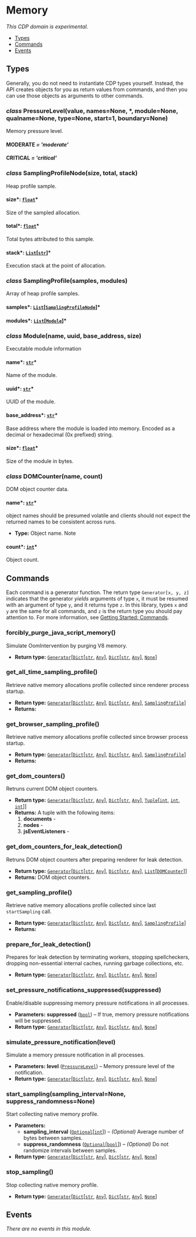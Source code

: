 # Memory

*This CDP domain is experimental.*

<a id="module-nodriver.cdp.memory"></a>
* [Types]()
* [Commands]()
* [Events]()

## Types

Generally, you do not need to instantiate CDP types
yourself. Instead, the API creates objects for you as return
values from commands, and then you can use those objects as
arguments to other commands.

### *class* PressureLevel(value, names=None, \*, module=None, qualname=None, type=None, start=1, boundary=None)

Memory pressure level.

#### MODERATE *= 'moderate'*

#### CRITICAL *= 'critical'*

### *class* SamplingProfileNode(size, total, stack)

Heap profile sample.

#### size*: [`float`](https://docs.python.org/3/library/functions.html#float)*

Size of the sampled allocation.

#### total*: [`float`](https://docs.python.org/3/library/functions.html#float)*

Total bytes attributed to this sample.

#### stack*: [`List`](https://docs.python.org/3/library/typing.html#typing.List)[[`str`](https://docs.python.org/3/library/stdtypes.html#str)]*

Execution stack at the point of allocation.

### *class* SamplingProfile(samples, modules)

Array of heap profile samples.

#### samples*: [`List`](https://docs.python.org/3/library/typing.html#typing.List)[[`SamplingProfileNode`](#nodriver.cdp.memory.SamplingProfileNode)]*

#### modules*: [`List`](https://docs.python.org/3/library/typing.html#typing.List)[[`Module`](#nodriver.cdp.memory.Module)]*

### *class* Module(name, uuid, base_address, size)

Executable module information

#### name*: [`str`](https://docs.python.org/3/library/stdtypes.html#str)*

Name of the module.

#### uuid*: [`str`](https://docs.python.org/3/library/stdtypes.html#str)*

UUID of the module.

#### base_address*: [`str`](https://docs.python.org/3/library/stdtypes.html#str)*

Base address where the module is loaded into memory. Encoded as a decimal
or hexadecimal (0x prefixed) string.

#### size*: [`float`](https://docs.python.org/3/library/functions.html#float)*

Size of the module in bytes.

### *class* DOMCounter(name, count)

DOM object counter data.

#### name*: [`str`](https://docs.python.org/3/library/stdtypes.html#str)*

object names should be presumed volatile and clients should not expect
the returned names to be consistent across runs.

* **Type:**
  Object name. Note

#### count*: [`int`](https://docs.python.org/3/library/functions.html#int)*

Object count.

## Commands

Each command is a generator function. The return
type `Generator[x, y, z]` indicates that the generator
*yields* arguments of type `x`, it must be resumed with
an argument of type `y`, and it returns type `z`. In
this library, types `x` and `y` are the same for all
commands, and `z` is the return type you should pay attention
to. For more information, see
[Getting Started: Commands](../../readme.md#getting-started-commands).

### forcibly_purge_java_script_memory()

Simulate OomIntervention by purging V8 memory.

* **Return type:**
  [`Generator`](https://docs.python.org/3/library/typing.html#typing.Generator)[[`Dict`](https://docs.python.org/3/library/typing.html#typing.Dict)[[`str`](https://docs.python.org/3/library/stdtypes.html#str), [`Any`](https://docs.python.org/3/library/typing.html#typing.Any)], [`Dict`](https://docs.python.org/3/library/typing.html#typing.Dict)[[`str`](https://docs.python.org/3/library/stdtypes.html#str), [`Any`](https://docs.python.org/3/library/typing.html#typing.Any)], [`None`](https://docs.python.org/3/library/constants.html#None)]

### get_all_time_sampling_profile()

Retrieve native memory allocations profile
collected since renderer process startup.

* **Return type:**
  [`Generator`](https://docs.python.org/3/library/typing.html#typing.Generator)[[`Dict`](https://docs.python.org/3/library/typing.html#typing.Dict)[[`str`](https://docs.python.org/3/library/stdtypes.html#str), [`Any`](https://docs.python.org/3/library/typing.html#typing.Any)], [`Dict`](https://docs.python.org/3/library/typing.html#typing.Dict)[[`str`](https://docs.python.org/3/library/stdtypes.html#str), [`Any`](https://docs.python.org/3/library/typing.html#typing.Any)], [`SamplingProfile`](#nodriver.cdp.memory.SamplingProfile)]
* **Returns:**

### get_browser_sampling_profile()

Retrieve native memory allocations profile
collected since browser process startup.

* **Return type:**
  [`Generator`](https://docs.python.org/3/library/typing.html#typing.Generator)[[`Dict`](https://docs.python.org/3/library/typing.html#typing.Dict)[[`str`](https://docs.python.org/3/library/stdtypes.html#str), [`Any`](https://docs.python.org/3/library/typing.html#typing.Any)], [`Dict`](https://docs.python.org/3/library/typing.html#typing.Dict)[[`str`](https://docs.python.org/3/library/stdtypes.html#str), [`Any`](https://docs.python.org/3/library/typing.html#typing.Any)], [`SamplingProfile`](#nodriver.cdp.memory.SamplingProfile)]
* **Returns:**

### get_dom_counters()

Retruns current DOM object counters.

* **Return type:**
  [`Generator`](https://docs.python.org/3/library/typing.html#typing.Generator)[[`Dict`](https://docs.python.org/3/library/typing.html#typing.Dict)[[`str`](https://docs.python.org/3/library/stdtypes.html#str), [`Any`](https://docs.python.org/3/library/typing.html#typing.Any)], [`Dict`](https://docs.python.org/3/library/typing.html#typing.Dict)[[`str`](https://docs.python.org/3/library/stdtypes.html#str), [`Any`](https://docs.python.org/3/library/typing.html#typing.Any)], [`Tuple`](https://docs.python.org/3/library/typing.html#typing.Tuple)[[`int`](https://docs.python.org/3/library/functions.html#int), [`int`](https://docs.python.org/3/library/functions.html#int), [`int`](https://docs.python.org/3/library/functions.html#int)]]
* **Returns:**
  A tuple with the following items:
  1. **documents** -
  2. **nodes** -
  3. **jsEventListeners** -

### get_dom_counters_for_leak_detection()

Retruns DOM object counters after preparing renderer for leak detection.

* **Return type:**
  [`Generator`](https://docs.python.org/3/library/typing.html#typing.Generator)[[`Dict`](https://docs.python.org/3/library/typing.html#typing.Dict)[[`str`](https://docs.python.org/3/library/stdtypes.html#str), [`Any`](https://docs.python.org/3/library/typing.html#typing.Any)], [`Dict`](https://docs.python.org/3/library/typing.html#typing.Dict)[[`str`](https://docs.python.org/3/library/stdtypes.html#str), [`Any`](https://docs.python.org/3/library/typing.html#typing.Any)], [`List`](https://docs.python.org/3/library/typing.html#typing.List)[[`DOMCounter`](#nodriver.cdp.memory.DOMCounter)]]
* **Returns:**
  DOM object counters.

### get_sampling_profile()

Retrieve native memory allocations profile collected since last
`startSampling` call.

* **Return type:**
  [`Generator`](https://docs.python.org/3/library/typing.html#typing.Generator)[[`Dict`](https://docs.python.org/3/library/typing.html#typing.Dict)[[`str`](https://docs.python.org/3/library/stdtypes.html#str), [`Any`](https://docs.python.org/3/library/typing.html#typing.Any)], [`Dict`](https://docs.python.org/3/library/typing.html#typing.Dict)[[`str`](https://docs.python.org/3/library/stdtypes.html#str), [`Any`](https://docs.python.org/3/library/typing.html#typing.Any)], [`SamplingProfile`](#nodriver.cdp.memory.SamplingProfile)]
* **Returns:**

### prepare_for_leak_detection()

Prepares for leak detection by terminating workers, stopping spellcheckers,
dropping non-essential internal caches, running garbage collections, etc.

* **Return type:**
  [`Generator`](https://docs.python.org/3/library/typing.html#typing.Generator)[[`Dict`](https://docs.python.org/3/library/typing.html#typing.Dict)[[`str`](https://docs.python.org/3/library/stdtypes.html#str), [`Any`](https://docs.python.org/3/library/typing.html#typing.Any)], [`Dict`](https://docs.python.org/3/library/typing.html#typing.Dict)[[`str`](https://docs.python.org/3/library/stdtypes.html#str), [`Any`](https://docs.python.org/3/library/typing.html#typing.Any)], [`None`](https://docs.python.org/3/library/constants.html#None)]

### set_pressure_notifications_suppressed(suppressed)

Enable/disable suppressing memory pressure notifications in all processes.

* **Parameters:**
  **suppressed** ([`bool`](https://docs.python.org/3/library/functions.html#bool)) – If true, memory pressure notifications will be suppressed.
* **Return type:**
  [`Generator`](https://docs.python.org/3/library/typing.html#typing.Generator)[[`Dict`](https://docs.python.org/3/library/typing.html#typing.Dict)[[`str`](https://docs.python.org/3/library/stdtypes.html#str), [`Any`](https://docs.python.org/3/library/typing.html#typing.Any)], [`Dict`](https://docs.python.org/3/library/typing.html#typing.Dict)[[`str`](https://docs.python.org/3/library/stdtypes.html#str), [`Any`](https://docs.python.org/3/library/typing.html#typing.Any)], [`None`](https://docs.python.org/3/library/constants.html#None)]

### simulate_pressure_notification(level)

Simulate a memory pressure notification in all processes.

* **Parameters:**
  **level** ([`PressureLevel`](#nodriver.cdp.memory.PressureLevel)) – Memory pressure level of the notification.
* **Return type:**
  [`Generator`](https://docs.python.org/3/library/typing.html#typing.Generator)[[`Dict`](https://docs.python.org/3/library/typing.html#typing.Dict)[[`str`](https://docs.python.org/3/library/stdtypes.html#str), [`Any`](https://docs.python.org/3/library/typing.html#typing.Any)], [`Dict`](https://docs.python.org/3/library/typing.html#typing.Dict)[[`str`](https://docs.python.org/3/library/stdtypes.html#str), [`Any`](https://docs.python.org/3/library/typing.html#typing.Any)], [`None`](https://docs.python.org/3/library/constants.html#None)]

### start_sampling(sampling_interval=None, suppress_randomness=None)

Start collecting native memory profile.

* **Parameters:**
  * **sampling_interval** ([`Optional`](https://docs.python.org/3/library/typing.html#typing.Optional)[[`int`](https://docs.python.org/3/library/functions.html#int)]) – *(Optional)* Average number of bytes between samples.
  * **suppress_randomness** ([`Optional`](https://docs.python.org/3/library/typing.html#typing.Optional)[[`bool`](https://docs.python.org/3/library/functions.html#bool)]) – *(Optional)* Do not randomize intervals between samples.
* **Return type:**
  [`Generator`](https://docs.python.org/3/library/typing.html#typing.Generator)[[`Dict`](https://docs.python.org/3/library/typing.html#typing.Dict)[[`str`](https://docs.python.org/3/library/stdtypes.html#str), [`Any`](https://docs.python.org/3/library/typing.html#typing.Any)], [`Dict`](https://docs.python.org/3/library/typing.html#typing.Dict)[[`str`](https://docs.python.org/3/library/stdtypes.html#str), [`Any`](https://docs.python.org/3/library/typing.html#typing.Any)], [`None`](https://docs.python.org/3/library/constants.html#None)]

### stop_sampling()

Stop collecting native memory profile.

* **Return type:**
  [`Generator`](https://docs.python.org/3/library/typing.html#typing.Generator)[[`Dict`](https://docs.python.org/3/library/typing.html#typing.Dict)[[`str`](https://docs.python.org/3/library/stdtypes.html#str), [`Any`](https://docs.python.org/3/library/typing.html#typing.Any)], [`Dict`](https://docs.python.org/3/library/typing.html#typing.Dict)[[`str`](https://docs.python.org/3/library/stdtypes.html#str), [`Any`](https://docs.python.org/3/library/typing.html#typing.Any)], [`None`](https://docs.python.org/3/library/constants.html#None)]

## Events

*There are no events in this module.*
